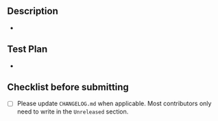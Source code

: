 ## Description
  -

## Test Plan
  -
  
## Checklist before submitting
  - [ ] Please update `CHANGELOG.md` when applicable. Most contributors only need to write in the `Unreleased` section.
